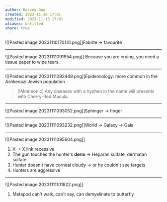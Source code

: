 ```yaml
---
author: Harvey Guo
created: 2023-11-10 17:01
modified: 2023-11-10 17:01
aliases: Untitled
share: true
---
```

![[Pasted image 20231110170141.png]]Fabrite -> favourite

---
![[Pasted image 20231111091954.png]] Because you are crying, you need a tissue paper to wipe tears.

---
![[Pasted image 20231111092449.png]]Epidemiology: more common in the Ashkenazi Jewish population
>[!Mnemonic] 
>Any diseases with a hyphen in the name will presents with Cherry-Red Macula.

---
![[Pasted image 20231111093052.png]]Sphinger -> finger

---
![[Pasted image 20231111093232.png]]World -> Galaxy -> Gala

---
![[Pasted image 20231111095604.png]]
1. X -> X link recessive
2. The gun touches the hunter's **derm** -> Heparan sulfate, dermatan sulfate.
3. Hunter doesn't have corneal cloudy -> or he couldn't see targets
4. Hunters are aggressive

---
![[Pasted image 20231111101822.png]]
1. Metapod can't walk, can't say, can demyelinate to butterfly
